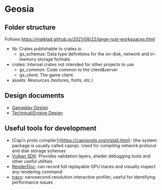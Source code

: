 # Geosia

## Folder structure

Follows https://matklad.github.io/2021/08/22/large-rust-workspaces.html

- lib: Crates publishable to crates.io
  - gs_schemas: Data type definitions for the on-disk, network and in-memory storage formats
- crates: Internal crates not intended for other projects to use
  - gs_common: Code common to the client&server
  - gs_client: The game client
- assets: Resources (textures, fonts, etc.)

## Design documents

- [Gameplay Design](./design-game.md)
- [Technical/Engine Design](./design-tech.md)

## Useful tools for development

- [Cap'n proto compiler]((https://capnproto.org/install.html): (the system package is usually called capnp). Used for compiling network protocol and disk storage schemas
- [Vulkan SDK](https://vulkan.lunarg.com/#new_tab): Provides validation layers, shader debugging tools and other useful utilities
- [RenderDoc](https://renderdoc.org/): can record full replayable GPU traces and visually inspect any rendering command
- [tracy](https://github.com/wolfpld/tracy): nanosecond-resolution interactive profiler, useful for identifying performance issues
